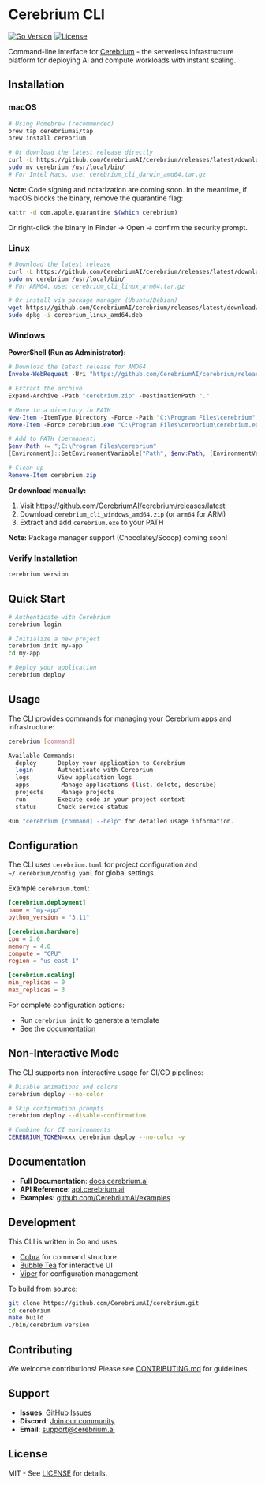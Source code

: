 # Cerebrium CLI

[![Go Version](https://img.shields.io/badge/go-1.25.2-blue.svg)](https://golang.org)
[![License](https://img.shields.io/badge/license-MIT-blue.svg)](LICENSE)

Command-line interface for [Cerebrium](https://cerebrium.ai) - the serverless infrastructure platform for deploying AI and compute workloads with instant scaling.

## Installation

### macOS

```bash
# Using Homebrew (recommended)
brew tap cerebriumai/tap
brew install cerebrium

# Or download the latest release directly
curl -L https://github.com/CerebriumAI/cerebrium/releases/latest/download/cerebrium_cli_darwin_arm64.tar.gz | tar xz
sudo mv cerebrium /usr/local/bin/
# For Intel Macs, use: cerebrium_cli_darwin_amd64.tar.gz
```

**Note:** Code signing and notarization are coming soon. In the meantime, if macOS blocks the binary, remove the quarantine flag:

```bash
xattr -d com.apple.quarantine $(which cerebrium)
```

Or right-click the binary in Finder → Open → confirm the security prompt.

### Linux

```bash
# Download the latest release
curl -L https://github.com/CerebriumAI/cerebrium/releases/latest/download/cerebrium_cli_linux_amd64.tar.gz | tar xz
sudo mv cerebrium /usr/local/bin/
# For ARM64, use: cerebrium_cli_linux_arm64.tar.gz

# Or install via package manager (Ubuntu/Debian)
wget https://github.com/CerebriumAI/cerebrium/releases/latest/download/cerebrium_linux_amd64.deb
sudo dpkg -i cerebrium_linux_amd64.deb
```

### Windows

**PowerShell (Run as Administrator):**

```powershell
# Download the latest release for AMD64
Invoke-WebRequest -Uri "https://github.com/CerebriumAI/cerebrium/releases/latest/download/cerebrium_cli_windows_amd64.zip" -OutFile "cerebrium.zip"

# Extract the archive
Expand-Archive -Path "cerebrium.zip" -DestinationPath "."

# Move to a directory in PATH
New-Item -ItemType Directory -Force -Path "C:\Program Files\cerebrium"
Move-Item -Force cerebrium.exe "C:\Program Files\cerebrium\cerebrium.exe"

# Add to PATH (permanent)
$env:Path += ";C:\Program Files\cerebrium"
[Environment]::SetEnvironmentVariable("Path", $env:Path, [EnvironmentVariableTarget]::Machine)

# Clean up
Remove-Item cerebrium.zip
```

**Or download manually:**
1. Visit https://github.com/CerebriumAI/cerebrium/releases/latest
2. Download `cerebrium_cli_windows_amd64.zip` (or `arm64` for ARM)
3. Extract and add `cerebrium.exe` to your PATH

**Note:** Package manager support (Chocolatey/Scoop) coming soon!

### Verify Installation

```bash
cerebrium version
```

## Quick Start

```bash
# Authenticate with Cerebrium
cerebrium login

# Initialize a new project
cerebrium init my-app
cd my-app

# Deploy your application
cerebrium deploy
```

## Usage

The CLI provides commands for managing your Cerebrium apps and infrastructure:

```bash
cerebrium [command]

Available Commands:
  deploy      Deploy your application to Cerebrium
  login       Authenticate with Cerebrium
  logs        View application logs
  apps         Manage applications (list, delete, describe)
  projects     Manage projects
  run         Execute code in your project context
  status      Check service status

Run "cerebrium [command] --help" for detailed usage information.
```

## Configuration

The CLI uses `cerebrium.toml` for project configuration and `~/.cerebrium/config.yaml` for global settings.

Example `cerebrium.toml`:

```toml
[cerebrium.deployment]
name = "my-app"
python_version = "3.11"

[cerebrium.hardware]
cpu = 2.0
memory = 4.0
compute = "CPU"
region = "us-east-1"

[cerebrium.scaling]
min_replicas = 0
max_replicas = 3
```

For complete configuration options:
- Run `cerebrium init` to generate a template
- See the [documentation](https://docs.cerebrium.ai)

## Non-Interactive Mode

The CLI supports non-interactive usage for CI/CD pipelines:

```bash
# Disable animations and colors
cerebrium deploy --no-color

# Skip confirmation prompts
cerebrium deploy --disable-confirmation

# Combine for CI environments
CEREBRIUM_TOKEN=xxx cerebrium deploy --no-color -y
```

## Documentation

- **Full Documentation**: [docs.cerebrium.ai](https://docs.cerebrium.ai)
- **API Reference**: [api.cerebrium.ai](https://api.cerebrium.ai)
- **Examples**: [github.com/CerebriumAI/examples](https://github.com/CerebriumAI/examples)

## Development

This CLI is written in Go and uses:
- [Cobra](https://github.com/spf13/cobra) for command structure
- [Bubble Tea](https://github.com/charmbracelet/bubbletea) for interactive UI
- [Viper](https://github.com/spf13/viper) for configuration management

To build from source:

```bash
git clone https://github.com/CerebriumAI/cerebrium.git
cd cerebrium
make build
./bin/cerebrium version
```

## Contributing

We welcome contributions! Please see [CONTRIBUTING.md](CONTRIBUTING.md) for guidelines.

## Support

- **Issues**: [GitHub Issues](https://github.com/CerebriumAI/cerebrium/issues)
- **Discord**: [Join our community](https://discord.gg/cerebrium)
- **Email**: support@cerebrium.ai

## License

MIT - See [LICENSE](LICENSE) for details.
